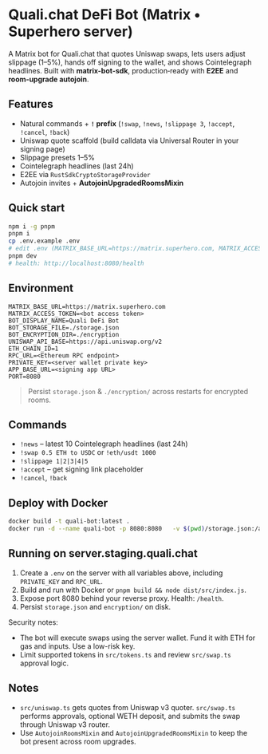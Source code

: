 # Quali.chat DeFi Bot (Matrix • Superhero server)

A Matrix bot for Quali.chat that quotes Uniswap swaps, lets users adjust slippage (1–5%), hands off signing to the wallet, and shows Cointelegraph headlines. Built with **matrix-bot-sdk**, production‑ready with **E2EE** and **room‑upgrade autojoin**.

## Features
- Natural commands + **`!` prefix** (`!swap`, `!news`, `!slippage 3`, `!accept`, `!cancel`, `!back`)
- Uniswap quote scaffold (build calldata via Universal Router in your signing page)
- Slippage presets 1–5%
- Cointelegraph headlines (last 24h)
- E2EE via `RustSdkCryptoStorageProvider`
- Autojoin invites + **AutojoinUpgradedRoomsMixin**

## Quick start
```bash
npm i -g pnpm
pnpm i
cp .env.example .env
# edit .env (MATRIX_BASE_URL=https://matrix.superhero.com, MATRIX_ACCESS_TOKEN=...)
pnpm dev
# health: http://localhost:8080/health
```

## Environment
```
MATRIX_BASE_URL=https://matrix.superhero.com
MATRIX_ACCESS_TOKEN=<bot access token>
BOT_DISPLAY_NAME=Quali DeFi Bot
BOT_STORAGE_FILE=./storage.json
BOT_ENCRYPTION_DIR=./encryption
UNISWAP_API_BASE=https://api.uniswap.org/v2
ETH_CHAIN_ID=1
RPC_URL=<Ethereum RPC endpoint>
PRIVATE_KEY=<server wallet private key>
APP_BASE_URL=<signing app URL>
PORT=8080
```
> Persist `storage.json` & `./encryption/` across restarts for encrypted rooms.

## Commands
- `!news` – latest 10 Cointelegraph headlines (last 24h)
- `!swap 0.5 ETH to USDC` or `!eth/usdt 1000`
- `!slippage 1|2|3|4|5`
- `!accept` – get signing link placeholder
- `!cancel`, `!back`

## Deploy with Docker
```bash
docker build -t quali-bot:latest .
docker run -d --name quali-bot -p 8080:8080   -v $(pwd)/storage.json:/app/storage.json   -v $(pwd)/encryption:/app/encryption   --env-file ./.env   quali-bot:latest
```

## Running on server.staging.quali.chat

1. Create a `.env` on the server with all variables above, including `PRIVATE_KEY` and `RPC_URL`.
2. Build and run with Docker or `pnpm build && node dist/src/index.js`.
3. Expose port 8080 behind your reverse proxy. Health: `/health`.
4. Persist `storage.json` and `encryption/` on disk.

Security notes:
- The bot will execute swaps using the server wallet. Fund it with ETH for gas and inputs. Use a low-risk key.
- Limit supported tokens in `src/tokens.ts` and review `src/swap.ts` approval logic.

## Notes
- `src/uniswap.ts` gets quotes from Uniswap v3 quoter. `src/swap.ts` performs approvals, optional WETH deposit, and submits the swap through Uniswap v3 router.
- Use `AutojoinRoomsMixin` and `AutojoinUpgradedRoomsMixin` to keep the bot present across room upgrades.

